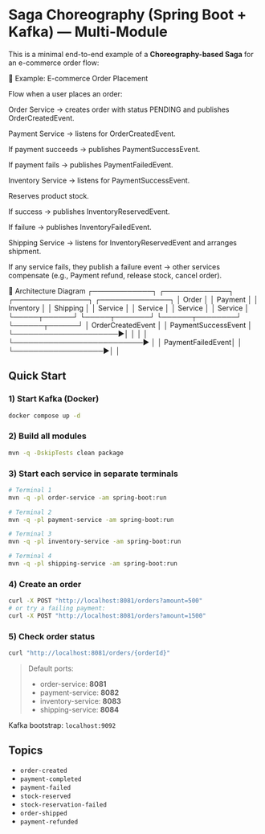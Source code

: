 # Saga Choreography (Spring Boot + Kafka) — Multi-Module

This is a minimal end-to-end example of a **Choreography-based Saga** for an e-commerce order flow:

🔹 Example: E-commerce Order Placement

Flow when a user places an order:

Order Service → creates order with status PENDING and publishes OrderCreatedEvent.

Payment Service → listens for OrderCreatedEvent.

If payment succeeds → publishes PaymentSuccessEvent.

If payment fails → publishes PaymentFailedEvent.

Inventory Service → listens for PaymentSuccessEvent.

Reserves product stock.

If success → publishes InventoryReservedEvent.

If failure → publishes InventoryFailedEvent.

Shipping Service → listens for InventoryReservedEvent and arranges shipment.

If any service fails, they publish a failure event → other services compensate (e.g., Payment refund, release stock, cancel order).

🔹 Architecture Diagram
 ┌────────────┐        ┌─────────────┐        ┌───────────────┐        ┌──────────────┐
 │  Order     │        │  Payment    │        │   Inventory   │        │   Shipping   │
 │  Service   │        │  Service    │        │   Service     │        │   Service    │
 └─────┬──────┘        └─────┬───────┘        └──────┬────────┘        └──────┬──────┘
       │ OrderCreatedEvent    │                   │ PaymentSuccessEvent        │
       └─────────────────────►│                   │                           │
                              │                   └──────────────────────────► │
                              │ PaymentFailedEvent│                           │
                              └──────────────────►│                           │

## Quick Start

### 1) Start Kafka (Docker)
```bash
docker compose up -d
```

### 2) Build all modules
```bash
mvn -q -DskipTests clean package
```

### 3) Start each service in separate terminals
```bash
# Terminal 1
mvn -q -pl order-service -am spring-boot:run

# Terminal 2
mvn -q -pl payment-service -am spring-boot:run

# Terminal 3
mvn -q -pl inventory-service -am spring-boot:run

# Terminal 4
mvn -q -pl shipping-service -am spring-boot:run
```

### 4) Create an order
```bash
curl -X POST "http://localhost:8081/orders?amount=500"
# or try a failing payment:
curl -X POST "http://localhost:8081/orders?amount=1500"
```

### 5) Check order status
```bash
curl "http://localhost:8081/orders/{orderId}"
```

> Default ports:
> - order-service: **8081**
> - payment-service: **8082**
> - inventory-service: **8083**
> - shipping-service: **8084**

Kafka bootstrap: `localhost:9092`

## Topics
- `order-created`
- `payment-completed`
- `payment-failed`
- `stock-reserved`
- `stock-reservation-failed`
- `order-shipped`
- `payment-refunded`
```

